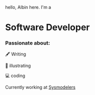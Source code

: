 hello, Albin here. I'm a 
# Software Developer
### Passionate about:
🖋️ Writing

🎨 illustrating

💻 coding

Currently working at [Sysmodelers](https://sysmodelers.com)
